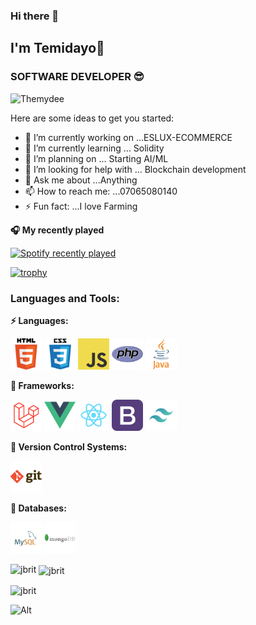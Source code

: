 ### Hi there 👋

<h2>I'm Temidayo🤗</h2>

<h3>SOFTWARE DEVELOPER 😎</h3>

<p align="left"> <img src="https://komarev.com/ghpvc/?username=Themydee&label=Profile%20views&color=0e75b6&style=flat" alt="Themydee" /> </p>

Here are some ideas to get you started:

- 🔭 I’m currently working on ...ESLUX-ECOMMERCE
- 🌱 I’m currently learning ... Solidity
- 👯 I’m planning on ... Starting AI/ML 
- 🤔 I’m looking for help with ... Blockchain development
- 💬 Ask me about ...Anything
- 📫 How to reach me: ...07065080140
- ⚡ Fun fact: ...I love Farming

**🎧 My recently played**

[![Spotify recently played](https://spotify-recently-played-readme.vercel.app/api?user=31eegutw25u4iz4jbxruuot6grjq&count=10)](https://open.spotify.com/user/31eegutw25u4iz4jbxruuot6grjq)

[![trophy](https://github-profile-trophy.vercel.app/?username=themydee)](https://github.com/Themydee/github-profile-trophy)
<h3 align="left">Languages and Tools:</h3>

**⚡️ Languages:**

<code><img height="50" src="https://raw.githubusercontent.com/github/explore/80688e429a7d4ef2fca1e82350fe8e3517d3494d/topics/html/html.png"></code>
<code><img height="50" src="https://raw.githubusercontent.com/github/explore/80688e429a7d4ef2fca1e82350fe8e3517d3494d/topics/css/css.png"></code>
<code><img height="50" src="https://raw.githubusercontent.com/github/explore/80688e429a7d4ef2fca1e82350fe8e3517d3494d/topics/javascript/javascript.png"></code>
<code><img height="50" src="https://raw.githubusercontent.com/github/explore/80688e429a7d4ef2fca1e82350fe8e3517d3494d/topics/php/php.png"></code>
<code><img height="50" src="https://raw.githubusercontent.com/github/explore/80688e429a7d4ef2fca1e82350fe8e3517d3494d/topics/java/java.png"></code>

**🌱 Frameworks:**

<code><img height="50" src="https://raw.githubusercontent.com/github/explore/80688e429a7d4ef2fca1e82350fe8e3517d3494d/topics/laravel/laravel.png"></code>
<code><img height="50" src="https://raw.githubusercontent.com/github/explore/80688e429a7d4ef2fca1e82350fe8e3517d3494d/topics/vue/vue.png"></code>
<code><img height="50" src="https://raw.githubusercontent.com/github/explore/80688e429a7d4ef2fca1e82350fe8e3517d3494d/topics/react/react.png"></code>
<code><img height="50" src="https://raw.githubusercontent.com/github/explore/80688e429a7d4ef2fca1e82350fe8e3517d3494d/topics/bootstrap/bootstrap.png"></code>
<code><img height="50" src="https://raw.githubusercontent.com/github/explore/80688e429a7d4ef2fca1e82350fe8e3517d3494d/topics/tailwind/tailwind.png"></code>

**🎡 Version Control Systems:**

<code><img height="50" src="https://raw.githubusercontent.com/github/explore/80688e429a7d4ef2fca1e82350fe8e3517d3494d/topics/git/git.png"></code>

**🚀 Databases:**

<code><img height="50" src="https://raw.githubusercontent.com/github/explore/80688e429a7d4ef2fca1e82350fe8e3517d3494d/topics/mysql/mysql.png"></code>
<code><img height="50" src="https://raw.githubusercontent.com/github/explore/80688e429a7d4ef2fca1e82350fe8e3517d3494d/topics/mongodb/mongodb.png"></code>


  
<p><img align="left" src="https://github-readme-stats.vercel.app/api/top-langs?username=Themydee&show_icons=true&locale=en&layout=compact" alt="jbrit" /></p>

<p>&nbsp;<img align="center" src="https://github-readme-stats.vercel.app/api?username=Themydee&show_icons=true&locale=en" alt="jbrit" /></p>

<p><img align="center" src="https://github-readme-streak-stats.herokuapp.com/?user=Themydee&" alt="jbrit" /></p>

![Alt](https://repobeats.axiom.co/api/embed/432ecca2cd15287da8bea86bae6f7682162427f6.svg "Repobeats analytics image")

